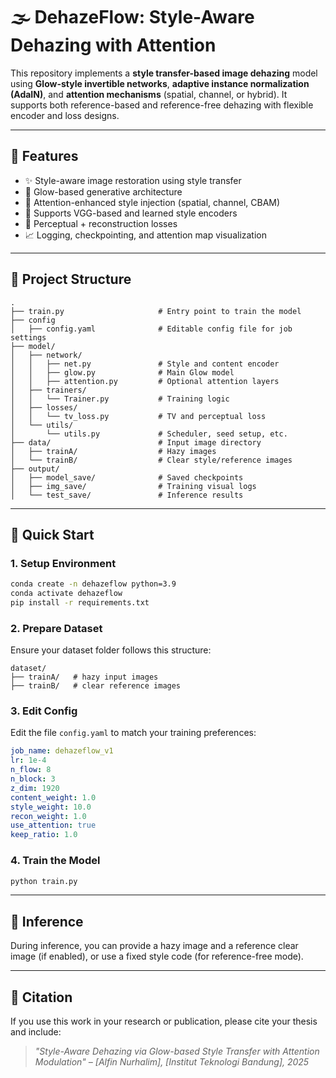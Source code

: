 
# 🌫️ DehazeFlow: Style-Aware Dehazing with Attention

This repository implements a **style transfer-based image dehazing** model using **Glow-style invertible networks**, **adaptive instance normalization (AdaIN)**, and **attention mechanisms** (spatial, channel, or hybrid). It supports both reference-based and reference-free dehazing with flexible encoder and loss designs.

---

## 🔧 Features
- ✨ Style-aware image restoration using style transfer
- 🌈 Glow-based generative architecture
- 🎯 Attention-enhanced style injection (spatial, channel, CBAM)
- 🎨 Supports VGG-based and learned style encoders
- 🧠 Perceptual + reconstruction losses
- 📈 Logging, checkpointing, and attention map visualization

---

## 📁 Project Structure

```
.
├── train.py                     # Entry point to train the model
├── config
│   ├── config.yaml              # Editable config file for job settings
├── model/
│   ├── network/
│   │   ├── net.py               # Style and content encoder
│   │   ├── glow.py              # Main Glow model
│   │   ├── attention.py         # Optional attention layers
│   ├── trainers/
│   │   └── Trainer.py           # Training logic
│   ├── losses/
│   │   └── tv_loss.py           # TV and perceptual loss
│   └── utils/
│       └── utils.py             # Scheduler, seed setup, etc.
├── data/                        # Input image directory
│   ├── trainA/                  # Hazy images
│   └── trainB/                  # Clear style/reference images
├── output/
│   ├── model_save/              # Saved checkpoints
│   ├── img_save/                # Training visual logs
│   └── test_save/               # Inference results
```

---

## 🚀 Quick Start

### 1. Setup Environment
```bash
conda create -n dehazeflow python=3.9
conda activate dehazeflow
pip install -r requirements.txt
```

### 2. Prepare Dataset
Ensure your dataset folder follows this structure:
```
dataset/
├── trainA/   # hazy input images
├── trainB/   # clear reference images
```

### 3. Edit Config
Edit the file `config.yaml` to match your training preferences:
```yaml
job_name: dehazeflow_v1
lr: 1e-4
n_flow: 8
n_block: 3
z_dim: 1920
content_weight: 1.0
style_weight: 10.0
recon_weight: 1.0
use_attention: true
keep_ratio: 1.0
```

### 4. Train the Model
```bash
python train.py
```

---

## 🧪 Inference
During inference, you can provide a hazy image and a reference clear image (if enabled), or use a fixed style code (for reference-free mode).

---

## 📝 Citation
If you use this work in your research or publication, please cite your thesis and include:

> *"Style-Aware Dehazing via Glow-based Style Transfer with Attention Modulation" – [Alfin Nurhalim], [Institut Teknologi Bandung], 2025*
